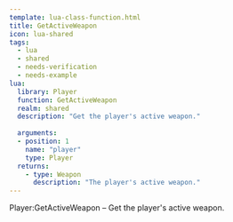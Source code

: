 ```yaml
---
template: lua-class-function.html
title: GetActiveWeapon
icon: lua-shared
tags:
  - lua
  - shared
  - needs-verification
  - needs-example
lua:
  library: Player
  function: GetActiveWeapon
  realm: shared
  description: "Get the player's active weapon."
  
  arguments:
  - position: 1
    name: "player"
    type: Player
  returns:
    - type: Weapon
      description: "The player's active weapon."
---
```


<div class="lua__search__keywords">
Player:GetActiveWeapon &#x2013; Get the player's active weapon.
</div>
